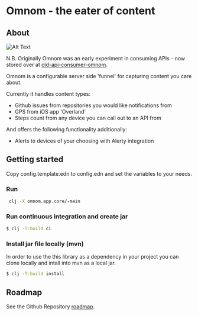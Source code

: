 # Omnom - the eater of content

## About

![Alt Text](https://media.giphy.com/media/jgUG5cnss7T9K/giphy.gif)

N.B. Originally Omnom was an early experiment in consuming APIs - now stored over at [old-api-consumer-omnom](https://github.com/rossajmcd/old-api-consumer-omnom).

Omnom is a configurable server side 'funnel' for capturing content you care about.

Currently it handles content types:
- Github issues from repositories you would like notifications from
- GPS from iOS app 'Overland'
- Steps count from any device you can call out to an API from

And offers the following functionality additionally:
- Alerts to devices of your choosing with Alerty integration

## Getting started

Copy config.template.edn to config.edn and set the variables to your needs.

### Run

```bash
 clj -X omnom.app.core/-main
```

### Run continuous integration and create jar

```bash
$ clj -T:build ci
```

### Install jar file locally (mvn)

In order to use the this library as a dependency in your project you can clone locally and intall into mvn as a local jar.

```bash
$ clj -T:build install
```

## Roadmap

See the Github Repository [roadmap](https://github.com/rossajmcd/omnom/issues?q=is%3Aopen+is%3Aissue+label%3Aenhancement).
